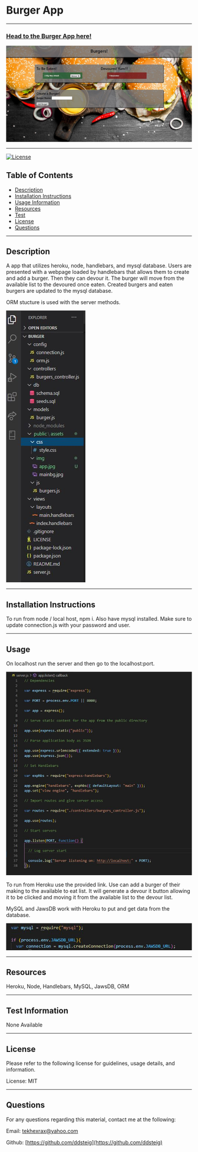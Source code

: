 
  
  # Burger App

  <hr>
  
  ### [Head to the Burger App here!](https://calm-anchorage-13152.herokuapp.com/)
  
  ![Burger App](./public/assets/img/app.jpg)

  <hr>

  [![License](https://img.shields.io/badge/License-MIT-blue.svg)](https://opensource.org/licenses/MIT)

  ## Table of Contents
  - [Description](#description)
  - [Installation Instructions](#install)
  - [Usage Information](#usage)
  - [Resources](#resources)
  - [Test](#test)
  - [License](#license)
  - [Questions](#questions)
  
  <hr>
  
  ## Description <a name="description"></a>
  
  A app that utilizes heroku, node, handlebars, and mysql database. Users are presented with a webpage loaded by handlebars that allows them to create and add a burger. Then they can devour it. The burger will move from the available list to the devoured once eaten. Created burgers and eaten burgers are updated to the mysql database.

  ORM stucture is used with the server methods.

  ![Folder Structure](./public/assets/img/structure.jpg)
  
  <hr>
  
  ## Installation Instructions <a name="install"></a>
  
  To run from node / local host, npm i. Also have mysql installed. Make sure to update connection.js with your password and user.
  
  <hr>
  
  ## Usage <a name="usage"></a>
  
  On localhost run the server and then go to the localhost:port.

  ![Server](./public/assets/img/server.jpg)
  
  To run from Heroku use the provided link.
  Use can add a burger of their making to the available to eat list. It will generate a devour it button allowing it to be clicked and moving it from the available list to the devour list.

  MySQL and JawsDB work with Heroku to put and get data from the database.

  ![JawsDB](./public/assets/img/jawsdb.jpg)
  
  <hr>
  
  ## Resources <a name="resources"></a>
  
  Heroku, Node, Handlebars, MySQL, JawsDB, ORM
  
  <hr>
  
  ## Test Information <a name="test"></a>
  
  None Available
  
  <hr>
  
  ## License <a name="license"></a>
  
  Please refer to the following license for guidelines, usage details, and information.
  
  License: MIT
  
  <hr>
  
  ## Questions <a name="questions"></a>
  
  For any questions regarding this material, contact me at the following:
  
  Email: tekhexrax@yahoo.com
  
  Github: [https://github.com/ddsteig](https://github.com/ddsteig)
  
  
